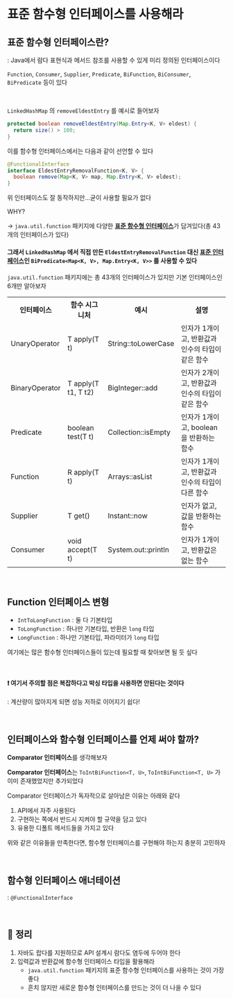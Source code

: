 # 표준 함수형 인터페이스를 사용해라

## 표준 함수형 인터페이스란?
: Java에서 람다 표현식과 메서드 참조를 사용할 수 있게 미리 정의된 인터페이스이다

`Function`, `Consumer`, `Supplier`, `Predicate`, `BiFunction`, `BiConsumer`, `BiPredicate` 등이 있다

</br>

`LinkedHashMap` 의 `removeEldestEntry` 를 예시로 들어보자

```java
protected boolean removeEldestEntry(Map.Entry<K, V> eldest) {
  return size() > 100;
}
```

이를 함수형 인터페이스에서는 다음과 같이 선언할 수 있다

```java
@FunctionalInterface
interface EldestEntryRemovalFunction<K, V> {
  boolean remove(Map<K, V> map, Map.Entry<K, V> eldest);
}
```

위 인터페이스도 잘 동작하지만...굳이 사용할 필요가 없다

WHY?

→ `java.util.function` 패키지에 다양한 <u>**표준 함수형 인터페이스**</u>가 담겨있다(총 43개의 인터페이스가 있다)

#### 그래서 `LinkedHashMap` 에서 직접 만든 `EldestEntryRemovalFunction` 대신 <u>**표준 인터페이스**</u>인 `BiPredicate<Map<K, V>, Map.Entry<K, V>>` 를 사용할 수 있다

`java.util.function` 패키지에는 총 43개의 인터페이스가 있지만 기본 인터페이스인 6개만 알아보자

<table>
<tr><th> 인터페이스 </th><th> 함수 시그니처 </th><th> 예시 </th><th> 설명 </th></tr>
<tr><td> UnaryOperator<T> </td><td> T apply(T t) </td><td> String::toLowerCase </td><td> 인자가 1개이고, 반환값과 인수의 타입이 같은 함수 </td></tr>
<tr><td> BinaryOperator<T> </td><td> T apply(T t1, T t2) </td><td> BigInteger::add </td><td> 인자가 2개이고, 반환값과 인수의 타입이 같은 함수 </td></tr>
<tr><td> Predicate<T> </td><td> boolean test(T t) </td><td> Collection::isEmpty </td><td> 인자가 1개이고, boolean을 반환하는 함수 </td></tr>
<tr><td> Function<T, R> </td><td> R apply(T t) </td><td> Arrays::asList </td><td> 인자가 1개이고, 반환값과 인수의 타입이 다른 함수 </td></tr>
<tr><td> Supplier<T> </td><td> T get() </td><td> Instant::now </td><td> 인자가 없고, 값을 반환하는 함수 </td></tr>
<tr><td> Consumer<T> </td><td> void accept(T t) </td><td> System.out::println </td><td> 인자가 1개이고, 반환값은 없는 함수 </td></tr>
</table>

</br>

## Function 인터페이스 변형
* `IntToLongFunction` : 둘 다 기본타입
* `ToLongFunction` : 하나만 기본타입, 반환은 `long` 타입
* `LongFunction` : 하나만 기본타입, 파라미터가 `long` 타입

여기에는 많은 함수형 인터페이스들이 있는데 필요할 때 찾아보면 될 듯 싶다

</br>

#### ❗️ 여기서 주의할 점은 복잡하다고 박싱 타입을 사용하면 안된다는 것이다
: 계산량이 많아지게 되면 성능 저하로 이어지기 쉽다!

</br>

## 인터페이스와 함수형 인터페이스를 언제 써야 할까?
**Comparator 인터페이스**를 생각해보자

**Comparator 인터페이스**는 `ToIntBiFunction<T, U>`, `ToIntBiFunction<T, U>` 가 이미 존재했었지만 추가되었다

Comparator 인터페이스가 독자적으로 살아남은 이유는 아래와 같다
1. API에서 자주 사용된다
2. 구현하는 쪽에서 반드시 지켜야 할 규약을 담고 있다
3. 유용한 디폴트 메서드들을 가지고 있다

위와 같은 이유들을 만족한다면, 함수형 인터페이스를 구현해야 하는지 충분히 고민하자

</br>

## 함수형 인터페이스 애너테이션
: `@FunctionalInterface`

</br>

## 🎯 정리
1. 자바도 랍다를 지원하므로 API 설계시 람다도 염두에 두어야 한다
2. 입력값과 반환값에 함수형 인터페이스 타입을 활용해라
    * `java.util.function` 패키지의 표준 함수형 인터페이스를 사용하는 것이 가장 좋다
    * 흔치 않지만 새로운 함수형 인터페이스를 만드는 것이 더 나을 수 있다
